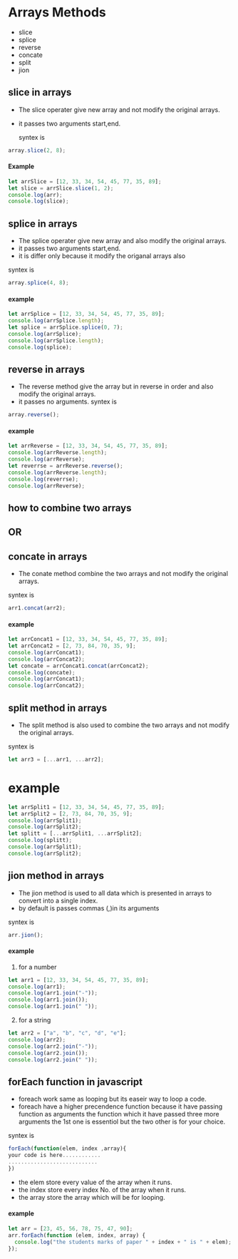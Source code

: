# Arrays Methods

- slice
- splice
- reverse
- concate
- split
- jion

## slice in arrays

- The slice operater give new array and not modify the original arrays.
- it passes two arguments start,end.

  syntex is

```js
array.slice(2, 8);
```

#### Example

```js
let arrSlice = [12, 33, 34, 54, 45, 77, 35, 89];
let slice = arrSlice.slice(1, 2);
console.log(arr);
console.log(slice);
```

## splice in arrays

- The splice operater give new array and also modify the original arrays.
- it passes two arguments start,end.
- it is differ only because it modify the origanal arrays also

syntex is

```js
array.splice(4, 8);
```

#### example

```js
let arrSplice = [12, 33, 34, 54, 45, 77, 35, 89];
console.log(arrSplice.length);
let splice = arrSplice.splice(0, 7);
console.log(arrSplice);
console.log(arrSplice.length);
console.log(splice);
```

## reverse in arrays

- The reverse method give the array but in reverse in order and also modify the original arrays.
- it passes no arguments.
  syntex is

```js
array.reverse();
```

#### example

```js
let arrReverse = [12, 33, 34, 54, 45, 77, 35, 89];
console.log(arrReverse.length);
console.log(arrReverse);
let reverrse = arrReverse.reverse();
console.log(arrReverse.length);
console.log(reverrse);
console.log(arrReverse);
```

## how to combine two arrays

## OR

## concate in arrays

- The conate method combine the two arrays and not modify the original arrays.

syntex is

```js
arr1.concat(arr2);
```

#### example

```js
let arrConcat1 = [12, 33, 34, 54, 45, 77, 35, 89];
let arrConcat2 = [2, 73, 84, 70, 35, 9];
console.log(arrConcat1);
console.log(arrConcat2);
let concate = arrConcat1.concat(arrConcat2);
console.log(concate);
console.log(arrConcat1);
console.log(arrConcat2);
```

## split method in arrays

- The split method is also used to combine the two arrays and not modify the original arrays.

syntex is

```js
let arr3 = [...arr1, ...arr2];
```

# example

```js
let arrSplit1 = [12, 33, 34, 54, 45, 77, 35, 89];
let arrSplit2 = [2, 73, 84, 70, 35, 9];
console.log(arrSplit1);
console.log(arrSplit2);
let splitt = [...arrSplit1, ...arrSplit2];
console.log(splitt);
console.log(arrSplit1);
console.log(arrSplit2);
```

## jion method in arrays

- The jion method is used to all data which is presented in
  arrays to convert into a single index.
- by default is passes commas (,)in its arguments

syntex is

```js
arr.jion();
```

#### example

1. for a number

```js
let arr1 = [12, 33, 34, 54, 45, 77, 35, 89];
console.log(arr1);
console.log(arr1.join("-"));
console.log(arr1.join());
console.log(arr1.join(" "));
```

2. for a string

```js
let arr2 = ["a", "b", "c", "d", "e"];
console.log(arr2);
console.log(arr2.join("-"));
console.log(arr2.join());
console.log(arr2.join(" "));
```

## forEach function in javascript

- foreach work same as looping but its easeir way to loop a code.
- foreach have a higher precendence function because it have passing
  function as arguments the function which it have passed three more
  arguments the 1st one is essentiol but the two other is for your choice.

syntex is

```js
forEach(function(elem, index ,array){
your code is here............
............................
})
```

- the elem store every value of the array when it runs.
- the index store every index No. of the array when it runs.
- the array store the array which will be for looping.

#### example

```js
let arr = [23, 45, 56, 78, 75, 47, 90];
arr.forEach(function (elem, index, array) {
  console.log("the students marks of paper " + index + " is " + elem);
});
```
